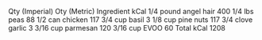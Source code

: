 ---
---
Qty (Imperial)	Oty (Metric)	Ingredient	kCal
1/4 pound		angel hair	400
1/4 lbs		peas	88
1/2 can		chicken	117
3/4 cup		basil	3
1/8 cup		pine nuts	117
3/4 clove		garlic	3
3/16 cup		parmesan	120
3/16 cup		EVOO	60
Total kCal	1208